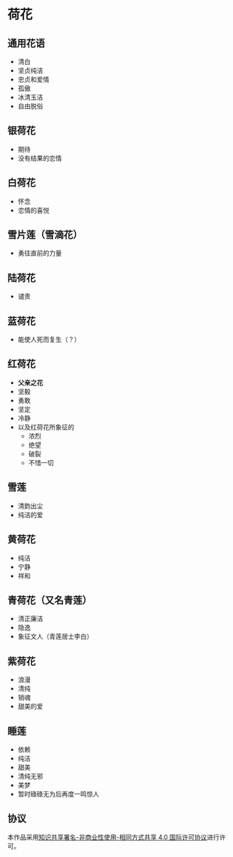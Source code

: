 # 荷花

## 通用花语

- 清白
- 坚贞纯洁
- 忠贞和爱情
- 孤傲
- 冰清玉洁
- 自由脱俗

## 银荷花

- 期待
- 没有结果的恋情

## 白荷花

- 怀念
- 恋情的喜悦

## 雪片莲（雪滴花）

- 勇往直前的力量

## 陆荷花

- 谴责

## 蓝荷花

- 能使人死而复生（？）

## 红荷花

- **父亲之花**
- 坚毅
- 勇敢
- 坚定
- 冷静
- 以及红荷花所象征的
  - 浓烈
  - 绝望
  - 破裂
  - 不惜一切

## 雪莲

- 清韵出尘
- 纯洁的爱

## 黄荷花

- 纯洁
- 宁静
- 祥和

## 青荷花（又名青莲）

- 清正廉洁
- 隐逸
- 象征文人（青莲居士李白）

## 紫荷花

- 浪漫
- 清纯
- 销魂
- 甜美的爱

## 睡莲

- 依赖
- 纯洁
- 甜美
- 清纯无邪
- 美梦
- 暂时碌碌无为后再度一鸣惊人

## 协议

本作品采用[知识共享署名-非商业性使用-相同方式共享 4.0 国际许可协议](https://creativecommons.org/licenses/by-nc-sa/4.0/deed.zh)进行许可。

